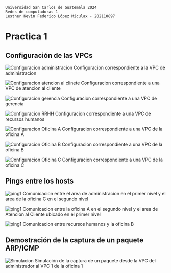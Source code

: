 ~~~
Universidad San Carlos de Guatemala 2024
Redes de computadoras 1
Lesther Kevin Federico López Miculax - 202110897
~~~

# Practica 1

## Configuración de las VPCs

 ![Configuracion administracion](images/config_admin.jpg)
Configuracion correspondiente a la VPC de administracion

 ![Configuracion atencion al clinete](images/config_atencion.jpg)
Configuracion correspondiente a una VPC de atencion al cliente

 ![Configuracion gerencia](images/config_gerencia.jpg)
Configuracion correspondiente a una VPC de gerencia

 ![Configuracion RRHH](images/config_RRHH.jpg)
Configuracion correspondiente a una VPC de recursos humanos

 ![Configuracion Oficina A](images/config_oficinaA.jpg)
Configuracion correspondiente a una VPC de la oficina A

 ![Configuracion Oficina B](images/config_oficinaB.jpg)
Configuracion correspondiente a una VPC de la oficina B

 ![Configuracion Oficina C](images/config_oficinaC.jpg)
Configuracion correspondiente a una VPC de la oficina C


##  Pings entre los hosts

 ![ping1](images/ping1.jpg)
Comunicacion entre el area de administracion en el primer nivel y el area de la oficina C en el segundo nivel

 ![ping1](images/ping2.jpg)
Comunicacion entre la oficina A en el segundo nivel y el area de Atencion al Cliente ubicado en el primer nivel

 ![ping1](images/ping3.jpg)
Comunicacion entre recursos humanos y la oficina B

##  Demostración de la captura de un paquete ARP/ICMP

 ![Simulacion](images/simulacion1.jpg)
Simulación de la captura de un paquete desde la VPC del administrador al VPC 1 de la oficina 1
